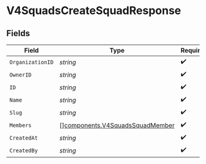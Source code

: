 # V4SquadsCreateSquadResponse


## Fields

| Field                                                                              | Type                                                                               | Required                                                                           | Description                                                                        |
| ---------------------------------------------------------------------------------- | ---------------------------------------------------------------------------------- | ---------------------------------------------------------------------------------- | ---------------------------------------------------------------------------------- |
| `OrganizationID`                                                                   | *string*                                                                           | :heavy_check_mark:                                                                 | N/A                                                                                |
| `OwnerID`                                                                          | *string*                                                                           | :heavy_check_mark:                                                                 | N/A                                                                                |
| `ID`                                                                               | *string*                                                                           | :heavy_check_mark:                                                                 | N/A                                                                                |
| `Name`                                                                             | *string*                                                                           | :heavy_check_mark:                                                                 | N/A                                                                                |
| `Slug`                                                                             | *string*                                                                           | :heavy_check_mark:                                                                 | N/A                                                                                |
| `Members`                                                                          | [][components.V4SquadsSquadMember](../../models/components/v4squadssquadmember.md) | :heavy_check_mark:                                                                 | N/A                                                                                |
| `CreatedAt`                                                                        | *string*                                                                           | :heavy_check_mark:                                                                 | N/A                                                                                |
| `CreatedBy`                                                                        | *string*                                                                           | :heavy_check_mark:                                                                 | N/A                                                                                |